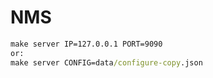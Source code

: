 # NMS

```cmd
make server IP=127.0.0.1 PORT=9090
or:
make server CONFIG=data/configure-copy.json
```